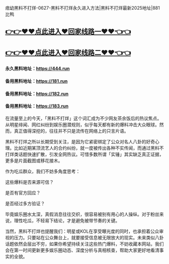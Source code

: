 痞幼黑料不打烊-0627-黑料不打烊永久进入方法|黑料不打烊最新2025地址|881比鸭

## [👉👉♥♥点此进入♥回家线路一♥♥👈👈](https://unpkg.com/182run/index.html)
## [👉👉♥♥点此进入♥回家线路二♥♥👈👈](https://unpkg.com/182-1run/index.html)

#### 永久黑料地址：https://444.run
#### 备用黑料地址：https://181.run
#### 备用黑料地址：https://182.run
#### 备用黑料地址：https://183.run


在流量至上的今天，「黑料不打烊」这个词汇成为不少网友茶余饭后的热议焦点。从明星绯闻、网红纠纷到娱乐圈潜规则，似乎每天都有新的爆料冲击大众眼球。然而，真正值得深挖的，往往并不只是流传在网络上的只言片语。

黑料不打烊之所以长期受到关注，是因为它紧密绑定了公众对名人八卦的好奇心理。比如近期某顶流艺人的合约纠纷，就一度被传出各种不实传闻，而通过黑料不打烊类话题快速扩散，引发全网热议。可惜多数所谓「实锤」其实缺乏真正证据，更多是片面截图或移花接木。

作为吃瓜群众，我们不妨多角度思考：

这些爆料是否来源可信？

是否有官方回应？

是否经过多方验证？

毕竟娱乐圈水太深，真假消息往往交织，很容易被别有用心的人操纵。对于粉丝来说，理性吃瓜，不轻易下结论，才是避免被带节奏的关键。

当然，黑料不打烊也提醒我们：明星或KOL在享受曝光度的同时，也承担着公众审视的压力。只要站在公众舞台上，就要接受信息被无限放大的现实。未来类似八卦话题依然会层出不穷，如果你希望持续关注这些热门爆料，不妨收藏本网站，我们会在第一时间更新更多娱乐圈动态、深度分析与真相核查，帮助大家更好地看清事实的全貌。
